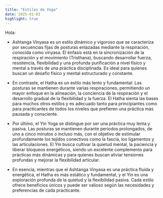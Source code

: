 ```yaml
---
title: "Estilos de Yoga"
date: 2025-01-03
highlight: true
---
```


Hola:   
- Ashtanga Vinyasa es un estilo dinámico y vigoroso que se caracteriza por secuencias fijas de posturas enlazadas mediante la respiración, conocida como vinyasa. El énfasis está en la sincronización de la respiración y el movimiento (Tristhana), buscando desarrollar fuerza, resistencia, flexibilidad y una profunda purificación a nivel físico y mental a través de una práctica disciplinada. Es ideal para quienes buscan un desafío físico y mental estructurado y constante.


- En contraste, el Hatha es un estilo más lento y fundamental. Las posturas se mantienen durante varias respiraciones, permitiendo un mayor enfoque en la alineación, la conciencia de la respiración y el desarrollo gradual de la flexibilidad y la fuerza. El Hatha sienta las bases para muchos otros estilos y es adecuado tanto para principiantes como para practicantes de todos los niveles que prefieren una práctica más pausada y consciente.


- Por último, el Yin Yoga se distingue por ser una práctica muy lenta y pasiva. Las posturas se mantienen durante períodos prolongados, de uno a cinco minutos o incluso más, con el objetivo de estimular profundamente los tejidos conectivos como la fascia, los ligamentos y las articulaciones. El Yin busca cultivar la quietud mental, la paciencia y liberar bloqueos energéticos, siendo un excelente complemento para prácticas más dinámicas y para quienes buscan aliviar tensiones profundas y mejorar la flexibilidad articular.


- En esencia, mientras que el Ashtanga Vinyasa es una práctica fluida y energética, el Hatha es más estático y fundamental, y el Yin es una exploración profunda de la quietud y la flexibilidad pasiva. Cada estilo ofrece beneficios únicos y puede ser valioso según las necesidades y preferencias de cada practicante.